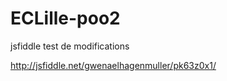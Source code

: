 ECLille-poo2
===========

jsfiddle test de modifications

http://jsfiddle.net/gwenaelhagenmuller/pk63z0x1/
